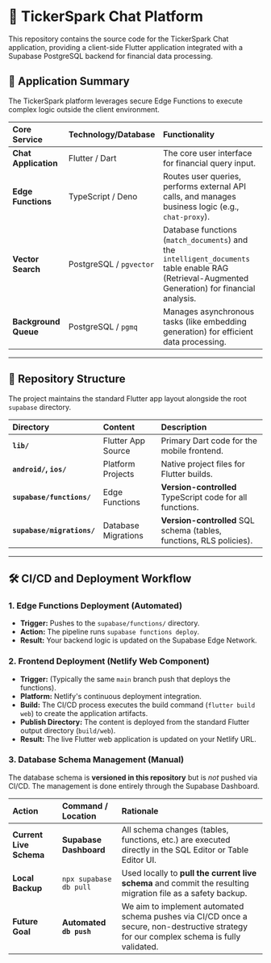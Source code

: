 # 🚀 TickerSpark Chat Platform

This repository contains the source code for the TickerSpark Chat application, providing a client-side Flutter application integrated with a Supabase PostgreSQL backend for financial data processing.

## 🌟 Application Summary

The TickerSpark platform leverages secure Edge Functions to execute complex logic outside the client environment.

| Core Service | Technology/Database | Functionality |
| :--- | :--- | :--- |
| **Chat Application** | Flutter / Dart | The core user interface for financial query input. |
| **Edge Functions** | TypeScript / Deno | Routes user queries, performs external API calls, and manages business logic (e.g., `chat-proxy`). |
| **Vector Search** | PostgreSQL / `pgvector` | Database functions (`match_documents`) and the `intelligent_documents` table enable RAG (Retrieval-Augmented Generation) for financial analysis. |
| **Background Queue** | PostgreSQL / `pgmq` | Manages asynchronous tasks (like embedding generation) for efficient data processing. |

---

## 📁 Repository Structure

The project maintains the standard Flutter app layout alongside the root `supabase` directory.

| Directory | Content | Description |
| :--- | :--- | :--- |
| **`lib/`** | Flutter App Source | Primary Dart code for the mobile frontend. |
| **`android/`, `ios/`** | Platform Projects | Native project files for Flutter builds. |
| **`supabase/functions/`** | Edge Functions | **Version-controlled** TypeScript code for all functions. |
| **`supabase/migrations/`**| Database Migrations | **Version-controlled** SQL schema (tables, functions, RLS policies). |

---

## 🛠️ CI/CD and Deployment Workflow

### 1. Edge Functions Deployment (Automated)

* **Trigger:** Pushes to the `supabase/functions/` directory.
* **Action:** The pipeline runs `supabase functions deploy`.
* **Result:** Your backend logic is updated on the Supabase Edge Network.

### 2. Frontend Deployment (Netlify Web Component)

* **Trigger:** (Typically the same `main` branch push that deploys the functions).
* **Platform:** Netlify's continuous deployment integration.
* **Build:** The CI/CD process executes the build command (`flutter build web`) to create the application artifacts.
* **Publish Directory:** The content is deployed from the standard Flutter output directory (`build/web`).
* **Result:** The live Flutter web application is updated on your Netlify URL.

### 3. Database Schema Management (Manual)

The database schema is **versioned in this repository** but is *not* pushed via CI/CD. The management is done entirely through the Supabase Dashboard.

| Action | Command / Location | Rationale |
| :--- | :--- | :--- |
| **Current Live Schema** | **Supabase Dashboard** | All schema changes (tables, functions, etc.) are executed directly in the SQL Editor or Table Editor UI. |
| **Local Backup** | `npx supabase db pull` | Used locally to **pull the current live schema** and commit the resulting migration file as a safety backup. |
| **Future Goal** | **Automated `db push`** | We aim to implement automated schema pushes via CI/CD once a secure, non-destructive strategy for our complex schema is fully validated. |
